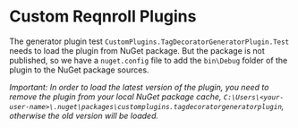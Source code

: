 # Custom Reqnroll Plugins

The generator plugin test `CustomPlugins.TagDecoratorGeneratorPlugin.Test` needs to load the plugin from NuGet package. But the package is not published, so we have a `nuget.config` file to add the `bin\Debug` folder of the plugin to the NuGet package sources.

*Important: In order to load the latest version of the plugin, you need to remove the plugin from your local NuGet package cache, `C:\Users\<your-user-name>\.nuget\packages\customplugins.tagdecoratorgeneratorplugin`, otherwise the old version will be loaded.*
